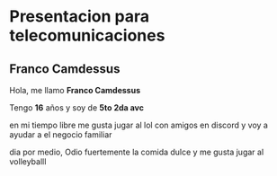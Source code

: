 # Presentacion para telecomunicaciones
## Franco Camdessus

Hola, me llamo **Franco Camdessus**

Tengo **16** años y soy de **5to 2da avc**

en mi tiempo libre me gusta jugar al lol con amigos en discord y voy a ayudar a el negocio familiar 

dia por medio, Odio fuertemente la comida dulce y me gusta jugar al volleyballl
